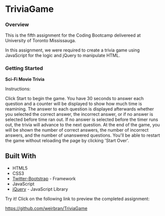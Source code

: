 # TriviaGame

### Overview

This is the fifth assignment for the Coding Bootcamp delivereed at University of Toronto Mississauga.

In this assignment, we were required to create a trivia game using JavaScript for the logic and jQuery to manipulate HTML.

### Getting Started

**Sci-Fi Movie Trivia**

Instructions:

Click Start to begin the game.
You have 30 seconds to answer each question and a counter will be displayed to show how much time is reamining.
The answer to each question is displayed afterwards whether you selected the correct answer, the incorrect answer, or if no answer is selected before time ran out. If no answer is selected before the timer runs out, the trivia will advance to the next question. At the end of the game, you will be shown the number of correct answers, the number of incorrect answers, and the number of unanswered questions.
You'll be able to restart the game without reloading the page by clicking 'Start Over'.

## Built With

- HTML5
- CSS3
- [Twitter-Bootstrap](http://getbootstrap.com/) - Framework
- JavaScript
- [jQuery](https://api.jquery.com/) - JavaScript Library

Try it! Click on the following link to preview the completed assignment:

https://github.com/weirbran/TriviaGame
